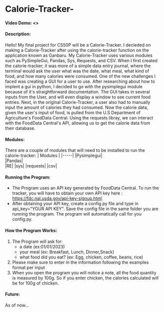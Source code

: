# Calorie-Tracker-
#### Video Demo: <>
#### Description: 
Hello! My final project for CS50P will be a Calorie-Tracker. I decieded on making a Calorie-Tracker after using the calorie-tracker function on the application known as Ganbaru. My Calorie-Tracker uses various modules such as PySimpleGui, Pandas, Sys, Requests, and CSV. When I first created the calorie-tracker, it was more of a simple data entry journal, where the terminal would ask the user what was the date, what meal, what kind of food, and how many calories were consumed. One of the new challenges I faced was creating a GUI for a user to use. After researching about how to implent a gui in python, I decided to go with the pysimplegui module because of it's straightforward documentation. The GUI takes in several inputs from the User, and will even display a window to see current food entries. Next, in the original Calorie-Tracker, a user also had to manually input the amount of calories they had consumed. Now the calorie data, given the user's input of food, is pulled from the U.S Department of Agriculture's FoodData Central. Using the requests libray, we can interact with the FoodData Central's API, allowing us to get the calorie data from their database.




#### Modules:
There are a couple of modules that will need to be installed to run the calorie-tracker:
| Modules |
|-----|
|Pysimplegui|               
|Pandas|              
|RE|
|sys|
|requests|
|csv|



#### Running the Program:
- The Program uses an API key generated by FoodData Central. To run the tracker, you will have to obtain your own API key here : https://fdc.nal.usda.gov/api-key-signup.html
- After obtaining your API key, create a config.py file and type in api_key="YOUR API KEY". Save the config file in the same folder you are running the program. The program will automatically call for you config.py.


#### How the Program Works:
1. The Program will ask for:
    - a date (ex:01/01/2023)
    - your meal (ex: Breakfast, Lunch, Dinner,Snack)
    - what food did you eat? (ex: Egg, chicken, coffee, beans, rice)
2. Please make sure to enter in the information following the examples format per input
3. When you open the program you will notice a note, all the food quantity is measured by 100g. So if you enter chicken, the calories calculated will be for 100g of chicken. 

#### Future: 
As of now...
  

